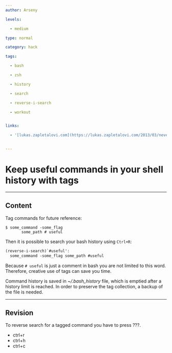 ```yaml
---
author: Arseny

levels:

  - medium

type: normal

category: hack

tags:

  - bash

  - zsh

  - history

  - search

  - reverse-i-search

  - workout


links:

  - '[lukas.zapletalovi.com](https://lukas.zapletalovi.com/2013/03/never-lost-your-bash-history-again.html){website}'


---
```


# Keep useful commands in your shell history with tags

---
## Content

Tag commands for future reference:
```
$ some_command -some_flag
       some_path # useful
```

Then it is possible to search your bash history using `Ctrl+R`:

```tex
(reverse-i-search)`#useful': 
  some_command -some_flag some_path #useful 
```

Because `# useful` is just a comment in bash you are not limited to this word. Therefore, creative use of tags can save you time. 

Command history is saved in *~/.bash_history* file, which is emptied after a history limit is reached. In order to preserve the tag collection, a backup of the file is needed.

---
## Revision

To reverse search for a tagged command you have to press ???.


* ctrl+r
* ctrl+h
* ctrl+c

